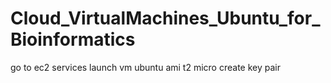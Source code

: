 # Cloud_VirtualMachines_Ubuntu_for_Bioinformatics
go to ec2 services
launch vm
ubuntu ami
t2 micro
create key pair
